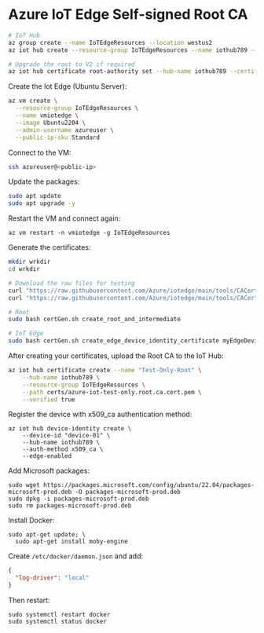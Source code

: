 # Azure IoT Edge Self-signed Root CA

```sh
# IoT Hub
az group create --name IoTEdgeResources --location westus2
az iot hub create --resource-group IoTEdgeResources --name iothub789 --sku F1 --partition-count 2 --mintls "1.2"

# Upgrade the root to V2 if required
az iot hub certificate root-authority set --hub-name iothub789 --certificate-authority v2
```

Create the Iot Edge (Ubuntu Server):

```sh
az vm create \
  --resource-group IoTEdgeResources \
  --name vmiotedge \
  --image Ubuntu2204 \
  --admin-username azureuser \
  --public-ip-sku Standard
```

Connect to the VM:

```sh
ssh azureuser@<public-ip>
```

Update the packages:

```sh
sudo apt update
sudo apt upgrade -y
```

Restart the VM and connect again:

```
az vm restart -n vmiotedge -g IoTEdgeResources
```

Generate the certificates:

```sh
mkdir wrkdir
cd wrkdir

# Download the raw files for testing
curl "https://raw.githubusercontent.com/Azure/iotedge/main/tools/CACertificates/certGen.sh" --output certGen.sh
curl "https://raw.githubusercontent.com/Azure/iotedge/main/tools/CACertificates/openssl_root_ca.cnf" --output openssl_root_ca.cnf

# Root
sudo bash certGen.sh create_root_and_intermediate

# IoT Edge
sudo bash certGen.sh create_edge_device_identity_certificate myEdgeDevice
```

After creating your certificates, upload the Root CA to the IoT Hub:

```sh
az iot hub certificate create --name "Test-Only-Root" \
    --hub-name iothub789 \
    --resource-group IoTEdgeResources \
    --path certs/azure-iot-test-only.root.ca.cert.pem \
    --verified true
```

Register the device with x509_ca authentication method:

```
az iot hub device-identity create \
    --device-id "device-01" \
    --hub-name iothub789 \
    --auth-method x509_ca \
    --edge-enabled
```

Add Microsoft packages:

```
sudo wget https://packages.microsoft.com/config/ubuntu/22.04/packages-microsoft-prod.deb -O packages-microsoft-prod.deb
sudo dpkg -i packages-microsoft-prod.deb
sudo rm packages-microsoft-prod.deb
```

Install Docker:

```
sudo apt-get update; \
  sudo apt-get install moby-engine
```

Create `/etc/docker/daemon.json` and add:

```json
{
  "log-driver": "local"
}
```

Then restart:

```
sudo systemctl restart docker
sudo systemctl status docker
```
